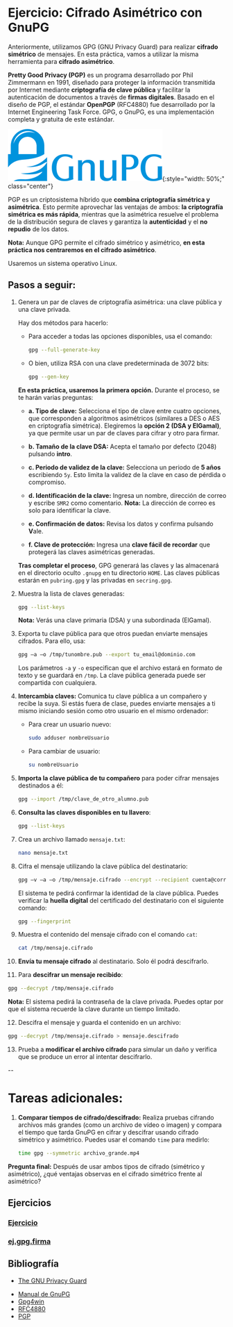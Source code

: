 
# Ejercicio: Cifrado Asimétrico con GnuPG

Anteriormente, utilizamos GPG (GNU Privacy Guard) para realizar **cifrado simétrico** de mensajes. En esta práctica, vamos a utilizar la misma herramienta para **cifrado asimétrico**.

**Pretty Good Privacy (PGP)** es un programa desarrollado por Phil Zimmermann en 1991, diseñado para proteger la información transmitida por Internet mediante **criptografía de clave pública** y facilitar la autenticación de documentos a través de **firmas digitales**. Basado en el diseño de PGP, el estándar **OpenPGP** (RFC4880) fue desarrollado por la Internet Engineering Task Force. GPG, o GnuPG, es una implementación completa y gratuita de este estándar.

![Logo gpg](../img/gnupg_logo.png){:style="width: 50%;" class="center"}

PGP es un criptosistema híbrido que **combina criptografía simétrica y asimétrica**. Esto permite aprovechar las ventajas de ambos: **la criptografía simétrica es más rápida**, mientras que la asimétrica resuelve el problema de la distribución segura de claves y garantiza la **autenticidad** y el **no repudio** de los datos.

**Nota:** Aunque GPG permite el cifrado simétrico y asimétrico, **en esta práctica nos centraremos en el cifrado asimétrico**.

Usaremos un sistema operativo Linux.

## Pasos a seguir:

1) Genera un par de claves de criptografía asimétrica: una clave pública y una clave privada.

   Hay dos métodos para hacerlo:

   - Para acceder a todas las opciones disponibles, usa el comando:
     ```sh
     gpg --full-generate-key
     ```

   - O bien, utiliza RSA con una clave predeterminada de 3072 bits:
     ```sh
     gpg --gen-key
     ```

   **En esta práctica, usaremos la primera opción.** Durante el proceso, se te harán varias preguntas:

   - **a. Tipo de clave:** Selecciona el tipo de clave entre cuatro opciones, que corresponden a algoritmos asimétricos (similares a DES o AES en criptografía simétrica). Elegiremos la **opción 2 (DSA y ElGamal)**, ya que permite usar un par de claves para cifrar y otro para firmar.

   - **b. Tamaño de la clave DSA:** Acepta el tamaño por defecto (2048) pulsando **intro**.

   - **c. Periodo de validez de la clave:** Selecciona un periodo de **5 años** escribiendo `5y`. Esto limita la validez de la clave en caso de pérdida o compromiso.

   - **d. Identificación de la clave:** Ingresa un nombre, dirección de correo y escribe `SMR2` como comentario. **Nota:** La dirección de correo es solo para identificar la clave.

   - **e. Confirmación de datos:** Revisa los datos y confirma pulsando **V**ale.

   - **f. Clave de protección:** Ingresa una **clave fácil de recordar** que protegerá las claves asimétricas generadas.

   **Tras completar el proceso**, GPG generará las claves y las almacenará en el directorio oculto `.gnupg` en tu directorio `HOME`. Las claves públicas estarán en `pubring.gpg` y las privadas en `secring.gpg`.

2) Muestra la lista de claves generadas:

   ```sh
   gpg --list-keys
   ```

   **Nota:** Verás una clave primaria (DSA) y una subordinada (ElGamal).

3) Exporta tu clave pública para que otros puedan enviarte mensajes cifrados. Para ello, usa:

   ```sh
   gpg –a –o /tmp/tunombre.pub --export tu_email@dominio.com
   ```

   Los parámetros `-a` y `-o` especifican que el archivo estará en formato de texto y se guardará en `/tmp`. La clave pública generada puede ser compartida con cualquiera.

4) **Intercambia claves:** Comunica tu clave pública a un compañero y recibe la suya. Si estás fuera de clase, puedes enviarte mensajes a ti mismo iniciando sesión como otro usuario en el mismo ordenador:

   - Para crear un usuario nuevo:
     ```sh
     sudo adduser nombreUsuario
     ```
   - Para cambiar de usuario:
     ```sh
     su nombreUsuario
     ```

5) **Importa la clave pública de tu compañero** para poder cifrar mensajes destinados a él:

   ```sh
   gpg --import /tmp/clave_de_otro_alumno.pub
   ```

6) **Consulta las claves disponibles en tu llavero**:

   ```sh
   gpg --list-keys
   ```

7) Crea un archivo llamado `mensaje.txt`:

   ```sh
   nano mensaje.txt
   ```

8) Cifra el mensaje utilizando la clave pública del destinatario:

   ```sh
   gpg –v –a –o /tmp/mensaje.cifrado --encrypt --recipient cuenta@correo.es mensaje.txt
   ```

   El sistema te pedirá confirmar la identidad de la clave pública. Puedes verificar la **huella digital** del certificado del destinatario con el siguiente comando:

   ```sh
   gpg --fingerprint
   ```

9) Muestra el contenido del mensaje cifrado con el comando `cat`:

   ```sh
   cat /tmp/mensaje.cifrado
   ```

10) **Envía tu mensaje cifrado** al destinatario. Solo él podrá descifrarlo.

11) Para **descifrar un mensaje recibido**:

   ```sh
   gpg --decrypt /tmp/mensaje.cifrado
   ```

   **Nota:** El sistema pedirá la contraseña de la clave privada. Puedes optar por que el sistema recuerde la clave durante un tiempo limitado.

12) Descifra el mensaje y guarda el contenido en un archivo:

   ```sh
   gpg --decrypt /tmp/mensaje.cifrado > mensaje.descifrado
   ```

13) Prueba a **modificar el archivo cifrado** para simular un daño y verifica que se produce un error al intentar descifrarlo.

--

# Tareas adicionales:

1. **Comparar tiempos de cifrado/descifrado:** Realiza pruebas cifrando archivos más grandes (como un archivo de vídeo o imagen) y compara el tiempo que tarda GnuPG en cifrar y descifrar usando cifrado simétrico y asimétrico. Puedes usar el comando `time` para medirlo:
   
   ```bash
   time gpg --symmetric archivo_grande.mp4
   ```





**Pregunta final:** Después de usar ambos tipos de cifrado (simétrico y asimétrico), ¿qué ventajas observas en el cifrado simétrico frente al asimétrico?


## Ejercicios

### [Ejercicio ](ej.gpg.asimetrico.md)
### [ej.gpg.firma](ej.gpg.firma.md)
## Bibliografía

- [The GNU Privacy Guard ](https://www.gnupg.org/)
* [Manual de GnuPG](https://www.gnupg.org/gph/es/manual.html)
* [Gpg4win](https://www.gpg4win.org/download.html)
* [RFC4880](https://tools.ietf.org/html/rfc4880)
* [PGP](https://es.wikipedia.org/wiki/Pretty_Good_Privacy)